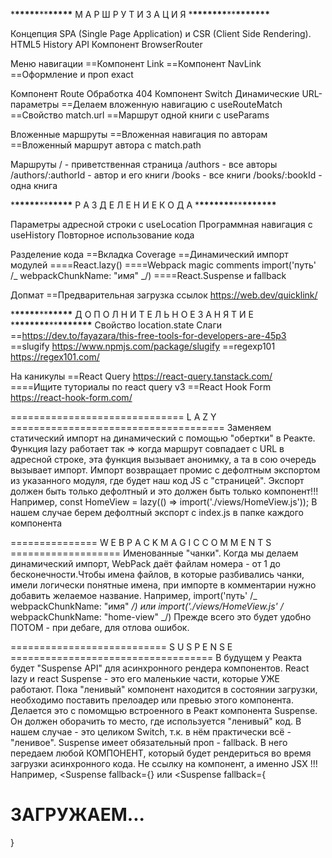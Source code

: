 \***\*\*\*\*\***\*\***\*\*\*\*\*** М А Р Ш Р У Т И З А Ц И Я \***\*\*\*\*\*\*\***\*\***\*\*\*\*\*\*\***

Концепция SPA (Single Page Application) и CSR (Client Side Rendering).
HTML5 History API
Компонент BrowserRouter

Меню навигации
==Компонент Link
==Компонент NavLink
==Оформление и проп exact

Компонент Route
Обработка 404
Компонент Switch
Динамические URL-параметры
==Делаем вложенную навигацию c useRouteMatch
==Свойство match.url
==Маршрут одной книги с useParams

Вложенные маршруты
==Вложенная навигация по авторам
==Вложенный маршрут автора с match.path

Маршруты
/ - приветственная страница
/authors - все авторы
/authors/:authorId - автор и его книги
/books - все книги
/books/:bookId - одна книга

\***\*\*\*\*\***\*\***\*\*\*\*\*** Р А З Д Е Л Е Н И Е К О Д А \***\*\*\*\*\*\*\***\*\***\*\*\*\*\*\*\***

Параметры адресной строки c useLocation
Программная навигация с useHistory
Повторное использование кода

Разделение кода
==Вкладка Coverage
==Динамический импорт модулей
====React.lazy()
====Webpack magic comments import('путь' /_ webpackChunkName: "имя" _/)
====React.Suspense и fallback

Допмат
==Предварительная загрузка ссылок https://web.dev/quicklink/

\***\*\*\*\*\***\*\***\*\*\*\*\*** Д О П О Л Н И Т Е Л Ь Н О Е З А Н Я Т И Е \***\*\*\*\*\*\*\***\*\***\*\*\*\*\*\*\***
Свойство location.state
Слаги
==https://dev.to/fayazara/this-free-tools-for-developers-are-45p3
==slugify https://www.npmjs.com/package/slugify
==regexp101 https://regex101.com/

На каникулы
==React Query https://react-query.tanstack.com/
====Ищите туториалы по react query v3
==React Hook Form https://react-hook-form.com/

============================== L A Z Y =====================================
Заменяем статический импорт на динамический с помощью "обертки" в Реакте.
Функция lazy работает так => когда маршрут совпадает с URL в адресной строке,
эта функция вызывает анонимку, а та в сою очередь вызывает импорт. Импорт возвращает
промис с дефолтным экспортом из указанного модуля, где будет наш код JS с "страницей".
Экспорт должен быть только дефолтный и это должен быть только компонент!!! Например,
const HomeView = lazy(() => import('./views/HomeView.js'));
В нашем случае берем дефолтный экспорт с index.js в папке каждого компонента

=============== W E B P A C K M A G I C C O M M E N T S ===================
Именованные "чанки". Когда мы делаем динамический импорт, WebPack даёт файлам номера -
от 1 до бесконечности.Чтобы имена файлов, в которые разбивались чанки, имели логически
понятные имена, при импорте в комментарии нужно добавить желаемое название. Например,
import('путь' /_ webpackChunkName: "имя" _/) или
import('./views/HomeView.js' /_ webpackChunkName: "home-view" _/)
Прежде всего это будет удобно ПОТОМ - при дебаге, для отлова ошибок.

=========================== S U S P E N S E ===================================
В будущем у Реакта будет "Suspense API" для асинхронного рендера компонентов.
React lazy и react Suspense - это его маленькие части, которые УЖЕ работают.
Пока "ленивый" компонент находится в состоянии загрузки, необходимо поставить
прелоадер или превью этого компонента. Делается это с помомщью встроенного в Реакт
компонента Suspense. Он должен оборачить то место, где используется "ленивый" код.
В нашем случае - это целиком Switch, т.к. в нём практически всё - "ленивое".
Suspense имеет обязательный проп - fallback. В него передаем любой КОМПОНЕНТ,
который будет рендериться во время загрузки асинхронного кода.
Не ссылку на компонент, а именно JSX !!! Например,
<Suspense fallback={<Loader />} или
<Suspense fallback={<h1>ЗАГРУЖАЕМ...</h1>}
